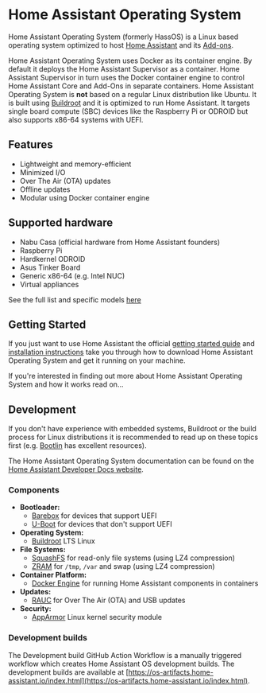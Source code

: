# Home Assistant Operating System

Home Assistant Operating System (formerly HassOS) is a Linux based operating system optimized to host [Home Assistant](https://www.home-assistant.io) and its [Add-ons](https://www.home-assistant.io/addons/).

Home Assistant Operating System uses Docker as its container engine. By default it deploys the Home Assistant Supervisor as a container. Home Assistant Supervisor in turn uses the Docker container engine to control Home Assistant Core and Add-Ons in separate containers. Home Assistant Operating System is **not** based on a regular Linux distribution like Ubuntu. It is built using [Buildroot](https://buildroot.org/) and it is optimized to run Home Assistant. It targets single board compute (SBC) devices like the Raspberry Pi or ODROID but also supports x86-64 systems with UEFI.

## Features

- Lightweight and memory-efficient
- Minimized I/O
- Over The Air (OTA) updates
- Offline updates
- Modular using Docker container engine

## Supported hardware

- Nabu Casa (official hardware from Home Assistant founders)
- Raspberry Pi
- Hardkernel ODROID
- Asus Tinker Board
- Generic x86-64 (e.g. Intel NUC)
- Virtual appliances

See the full list and specific models [here](./Documentation/boards/README.md)

## Getting Started

If you just want to use Home Assistant the official [getting started guide](https://www.home-assistant.io/getting-started/) and [installation instructions](https://www.home-assistant.io/hassio/installation/) take you through how to download Home Assistant Operating System and get it running on your machine.

If you're interested in finding out more about Home Assistant Operating System and how it works read on...

## Development

If you don't have experience with embedded systems, Buildroot or the build process for Linux distributions it is recommended to read up on these topics first (e.g. [Bootlin](https://bootlin.com/docs/) has excellent resources).

The Home Assistant Operating System documentation can be found on the [Home Assistant Developer Docs website](https://developers.home-assistant.io/docs/operating-system).

### Components

- **Bootloader:**
  - [Barebox](https://barebox.org/) for devices that support UEFI
  - [U-Boot](https://www.denx.de/wiki/U-Boot) for devices that don't support UEFI
- **Operating System:**
  - [Buildroot](https://buildroot.org/) LTS Linux
- **File Systems:**
  - [SquashFS](https://www.kernel.org/doc/Documentation/filesystems/squashfs.txt) for read-only file systems (using LZ4 compression)
  - [ZRAM](https://www.kernel.org/doc/Documentation/blockdev/zram.txt) for `/tmp`, `/var` and swap (using LZ4 compression)
- **Container Platform:**
  - [Docker Engine](https://docs.docker.com/engine/) for running Home Assistant components in containers
- **Updates:**
  - [RAUC](https://rauc.io/) for Over The Air (OTA) and USB updates
- **Security:**
  - [AppArmor](https://apparmor.net/) Linux kernel security module

### Development builds

The Development build GitHub Action Workflow is a manually triggered workflow
which creates Home Assistant OS development builds. The development builds are
available at [https://os-artifacts.home-assistant.io/index.html](https://os-artifacts.home-assistant.io/index.html).
